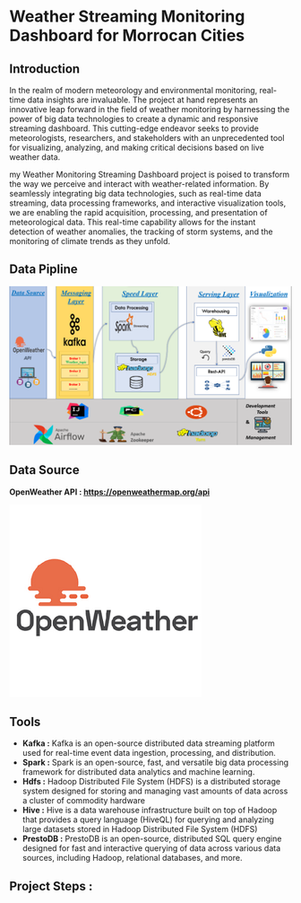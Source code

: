 # Weather Streaming Monitoring Dashboard for Morrocan Cities
## Introduction
In the realm of modern meteorology and environmental monitoring, real-time data insights are invaluable. 
The project at hand represents an innovative leap forward in the field of weather monitoring by harnessing the power of big data technologies to create a dynamic and responsive streaming dashboard. 
This cutting-edge endeavor seeks to provide meteorologists, researchers, and stakeholders with an unprecedented tool for visualizing, analyzing,
and making critical decisions based on live weather data.

my Weather Monitoring Streaming Dashboard project is poised to transform the way we perceive and interact with weather-related information.
By seamlessly integrating big data technologies, such as real-time data streaming, data processing frameworks, and interactive visualization tools, we are enabling the rapid acquisition, processing, and presentation of meteorological data.
This real-time capability allows for the instant detection of weather anomalies, the tracking of storm systems,
and the monitoring of climate trends as they unfold.

## Data Pipline

![](https://github.com/elanssariyassine/Weather-Streaming-Monitoring-Dashboard-for-Morrocan-Cities-/blob/main/Data%20Pipline.png)

## Data Source 

**OpenWeather API : https://openweathermap.org/api**

![](https://github.com/elanssariyassine/Weather-Streaming-Monitoring-Dashboard-for-Morrocan-Cities-/blob/main/OpenWeather.png)

## Tools 
- **Kafka :** Kafka is an open-source distributed data streaming platform used for real-time event data ingestion, processing, and distribution.
- **Spark :** Spark is an open-source, fast, and versatile big data processing framework for distributed data analytics and machine learning.
- **Hdfs :** Hadoop Distributed File System (HDFS) is a distributed storage system designed for storing and managing vast amounts of data across a cluster of commodity hardware
- **Hive :** Hive is a data warehouse infrastructure built on top of Hadoop that provides a query language (HiveQL) for querying and analyzing large datasets stored in Hadoop Distributed File System (HDFS)
- **PrestoDB :** PrestoDB is an open-source, distributed SQL query engine designed for fast and interactive querying of data across various data sources, including Hadoop, relational databases, and more.

## Project Steps : 







